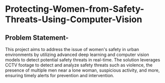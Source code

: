 # Protecting-Women-from-Safety-Threats-Using-Computer-Vision

## Problem Statement-
This project aims to address the issue of women's safety in urban environments by utilizing advanced deep learning and computer vision models to detect potential safety threats in real-time. The solution leverages CCTV footage to detect and analyze safety threats such as violence, the presence of multiple men near a lone woman, suspicious activity, and more, ensuring timely alerts for prevention and intervention.

